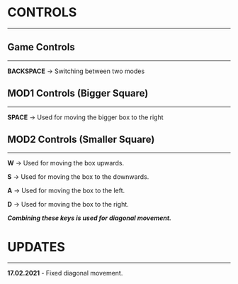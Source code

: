 

# CONTROLS
****

  ## Game Controls
****
   **BACKSPACE** -> Switching between two modes
   
  ## MOD1 Controls (Bigger Square)
   ****
   **SPACE** -> Used for moving the bigger box to the right
   
  ## MOD2 Controls (Smaller Square)
****
   **W** -> Used for moving the box upwards.
   
   **S** -> Used for moving the box to the downwards.
   
   **A** -> Used for moving the box to the left.
   
   **D** -> Used for moving the box to the right.

  _**Combining these keys is used for diagonal movement.**_


# UPDATES
****
**17.02.2021** - Fixed diagonal movement.



